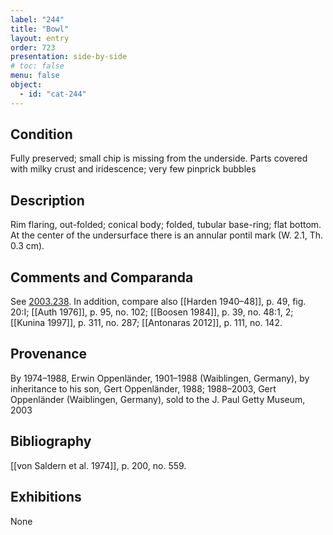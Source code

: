 ```yaml
---
label: "244"
title: "Bowl"
layout: entry
order: 723
presentation: side-by-side
# toc: false
menu: false
object:
  - id: "cat-244"
---
```


## Condition

Fully preserved; small chip is missing from the underside. Parts covered with milky crust and iridescence; very few pinprick bubbles

## Description

Rim flaring, out-folded; conical body; folded, tubular base-ring; flat bottom. At the center of the undersurface there is an annular pontil mark (W. 2.1, Th. 0.3 cm).

## Comments and Comparanda

See [2003.238](#num). In addition, compare also [[Harden 1940–48]], p. 49, fig. 20:I; [[Auth 1976]], p. 95, no. 102; [[Boosen 1984]], p. 39, no. 48:1, 2; [[Kunina 1997]], p. 311, no. 287; [[Antonaras 2012]], p. 111, no. 142.

## Provenance

By 1974–1988, Erwin Oppenländer, 1901–1988 (Waiblingen, Germany), by inheritance to his son, Gert Oppenländer, 1988; 1988–2003, Gert Oppenländer (Waiblingen, Germany), sold to the J. Paul Getty Museum, 2003

## Bibliography

[[von Saldern et al. 1974]], p. 200, no. 559.

## Exhibitions

None